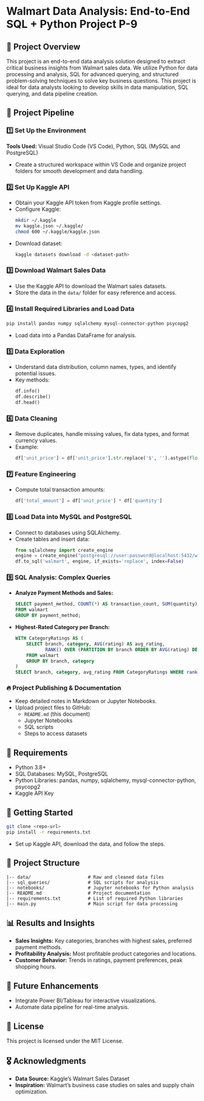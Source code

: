 # Walmart Data Analysis: End-to-End SQL + Python Project P-9

## 📌 Project Overview
This project is an end-to-end data analysis solution designed to extract critical business insights from Walmart sales data. We utilize Python for data processing and analysis, SQL for advanced querying, and structured problem-solving techniques to solve key business questions. This project is ideal for data analysts looking to develop skills in data manipulation, SQL querying, and data pipeline creation.

## 📂 Project Pipeline
### 1️⃣ Set Up the Environment
**Tools Used:** Visual Studio Code (VS Code), Python, SQL (MySQL and PostgreSQL)
- Create a structured workspace within VS Code and organize project folders for smooth development and data handling.

### 2️⃣ Set Up Kaggle API
- Obtain your Kaggle API token from Kaggle profile settings.
- Configure Kaggle:
  ```sh
  mkdir ~/.kaggle
  mv kaggle.json ~/.kaggle/
  chmod 600 ~/.kaggle/kaggle.json
  ```
- Download dataset:
  ```sh
  kaggle datasets download -d <dataset-path>
  ```

### 3️⃣ Download Walmart Sales Data
- Use the Kaggle API to download the Walmart sales datasets.
- Store the data in the `data/` folder for easy reference and access.

### 4️⃣ Install Required Libraries and Load Data
```sh
pip install pandas numpy sqlalchemy mysql-connector-python psycopg2
```
- Load data into a Pandas DataFrame for analysis.

### 5️⃣ Data Exploration
- Understand data distribution, column names, types, and identify potential issues.
- Key methods:
  ```python
  df.info()
  df.describe()
  df.head()
  ```

### 6️⃣ Data Cleaning
- Remove duplicates, handle missing values, fix data types, and format currency values.
- Example:
  ```python
  df['unit_price'] = df['unit_price'].str.replace('$', '').astype(float)
  ```

### 7️⃣ Feature Engineering
- Compute total transaction amounts:
  ```python
  df['total_amount'] = df['unit_price'] * df['quantity']
  ```

### 8️⃣ Load Data into MySQL and PostgreSQL
- Connect to databases using SQLAlchemy.
- Create tables and insert data:
  ```python
  from sqlalchemy import create_engine
  engine = create_engine("postgresql://user:password@localhost:5432/walmart_db")
  df.to_sql('walmart', engine, if_exists='replace', index=False)
  ```

### 9️⃣ SQL Analysis: Complex Queries
- **Analyze Payment Methods and Sales:**
  ```sql
  SELECT payment_method, COUNT(*) AS transaction_count, SUM(quantity) AS total_items_sold
  FROM walmart
  GROUP BY payment_method;
  ```
- **Highest-Rated Category per Branch:**
  ```sql
  WITH CategoryRatings AS (
      SELECT branch, category, AVG(rating) AS avg_rating,
             RANK() OVER (PARTITION BY branch ORDER BY AVG(rating) DESC) AS rank
      FROM walmart
      GROUP BY branch, category
  )
  SELECT branch, category, avg_rating FROM CategoryRatings WHERE rank = 1;
  ```

### 🔥 Project Publishing & Documentation
- Keep detailed notes in Markdown or Jupyter Notebooks.
- Upload project files to GitHub:
  - `README.md` (this document)
  - Jupyter Notebooks
  - SQL scripts
  - Steps to access datasets

## 📌 Requirements
- Python 3.8+
- SQL Databases: MySQL, PostgreSQL
- Python Libraries: pandas, numpy, sqlalchemy, mysql-connector-python, psycopg2
- Kaggle API Key

## 🚀 Getting Started
```sh
git clone <repo-url>
pip install -r requirements.txt
```
- Set up Kaggle API, download the data, and follow the steps.

## 📂 Project Structure
```
|-- data/                     # Raw and cleaned data files
|-- sql_queries/              # SQL scripts for analysis
|-- notebooks/                # Jupyter notebooks for Python analysis
|-- README.md                 # Project documentation
|-- requirements.txt          # List of required Python libraries
|-- main.py                   # Main script for data processing
```

## 📊 Results and Insights
- **Sales Insights:** Key categories, branches with highest sales, preferred payment methods.
- **Profitability Analysis:** Most profitable product categories and locations.
- **Customer Behavior:** Trends in ratings, payment preferences, peak shopping hours.

## 🔮 Future Enhancements
- Integrate Power BI/Tableau for interactive visualizations.
- Automate data pipeline for real-time analysis.

## 📜 License
This project is licensed under the MIT License.

## 🎖️ Acknowledgments
- **Data Source:** Kaggle’s Walmart Sales Dataset
- **Inspiration:** Walmart’s business case studies on sales and supply chain optimization.
